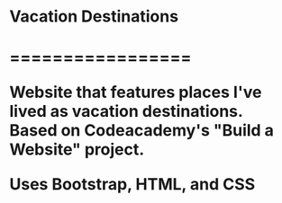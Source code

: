<h1>Vacation Destinations<h1>
=================

Website that features places I've lived as vacation destinations. Based on Codeacademy's "Build a Website" project.

Uses Bootstrap, HTML, and CSS

